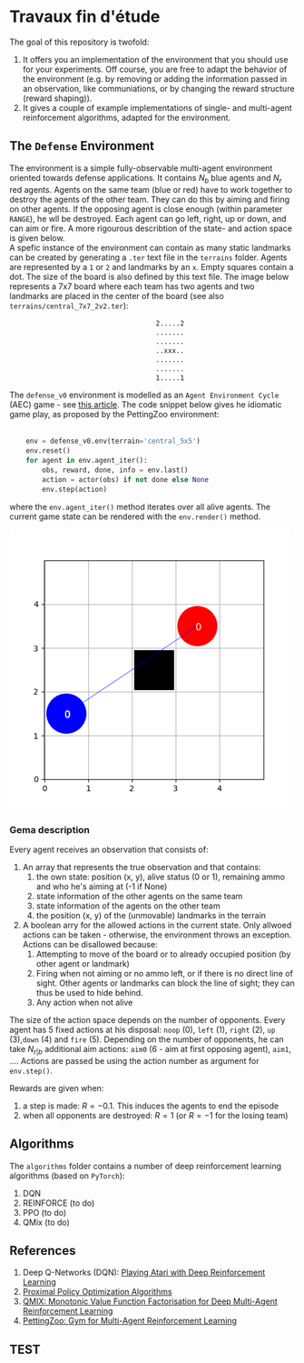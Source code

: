 # Travaux fin d'étude
The goal of this repository is twofold:
1. It offers you an implementation of the environment that you should use for your experiments. Off course, you are free to adapt the behavior of the environment (e.g. by removing or adding the information passed in an observation, like communiations, or by changing the reward structure (reward shaping)).
1. It gives a couple of example implementations of single- and multi-agent reinforcement algorithms, adapted for the environment.

## The `Defense` Environment
The environment is a simple fully-observable multi-agent environment oriented towards defense applications. It contains $N_b$ blue agents and $N_r$ red agents. Agents on the same team (blue or red) have to work together to destroy the agents of the other team. They can do this by aiming and firing on other agents. If the opposing agent is close enough (within parameter `RANGE`), he wll be destroyed. Each agent can go left, right, up or down, and can aim or fire. A more rigourous describtion of the state- and action space is given below.  
A spefic instance of the environment can contain as many static landmarks can be created by generating a `.ter` text file in the `terrains` folder. Agents are represented by a `1` or `2` and landmarks by an `x`. Empty squares contain a dot. The size of the board is also defined by this text file. The image below represents a 7x7 board where each team has two agents and two landmarks are placed in the center of the board (see also `terrains/central_7x7_2v2.ter`):
```
                                    2.....2
                                    .......
                                    .......
                                    ..xxx..
                                    .......
                                    .......
                                    1.....1
```
The `defense_v0` environment is modelled as an `Agent Environment Cycle` (AEC) game - see [this article](https://arxiv.org/abs/2009.14471). The code snippet below gives he idiomatic game play, as proposed by the PettingZoo environment:
```python

    env = defense_v0.env(terrain='central_5x5')
    env.reset()
    for agent in env.agent_iter():
        obs, reward, done, info = env.last()
        action = actor(obs) if not done else None
        env.step(action)

```
where the `env.agent_iter()` method iterates over all alive agents. The current game state can be rendered with the `env.render()` method.  

![redered board](img/board_example.png)


### Gema description
Every agent receives an observation that consists of:
1. An array that represents the true observation and that contains:
    1. the own state: position (x, y), alive status (0 or 1), remaining ammo and who he's aiming at (-1 if None)
    1. state information of the other agents on the same team
    1. state information of the agents on the other team
    1. the position (x, y) of the (unmovable) landmarks in the terrain
1. A boolean arry for the allowed actions in the current state. Only allwoed actions can be taken - otherwise, the environment throws an exception. Actions can be disallowed because:
    1. Attempting to move of the board or to already occupied position (by other agent or landmark)
    1. Firing when not aiming or no ammo left, or if there is no direct line of sight. Other agents or landmarks can block the line of sight; they can thus be used to hide behind.
    1. Any action when not alive

The size of the action space depends on the number of opponents. Every agent has 5 fixed actions at his disposal: `noop` (0), `left` (1), `right` (2), `up` (3),`down` (4) and  `fire` (5). Depending on the number of opponents, he can take $N_{r|b}$ additional aim actions: `aim0` (6 - aim at first opposing agent), `aim1`,  .... Actions are passed be using the action number as argument for `env.step()`.  

Rewards are given when:
1. a step is made: $R=-0.1$. This induces the agents to end the episode
1. when all opponents are destroyed: $R=1$ (or $R=-1$ for the losing team)

## Algorithms
The `algorithms` folder contains a number of deep reinforcement learning algorithms (based on `PyTorch`):
1. DQN
1. REINFORCE (to do)
1. PPO (to do)
1. QMix (to do)

## References
1. Deep Q-Networks (DQN): [Playing Atari with Deep Reinforcement Learning](https://arxiv.org/abs/1312.5602v1)
1. [Proximal Policy Optimization Algorithms](https://arxiv.org/abs/1707.06347)
1. [QMIX: Monotonic Value Function Factorisation for Deep Multi-Agent Reinforcement Learning](https://arxiv.org/abs/1803.11485)
1. [PettingZoo: Gym for Multi-Agent Reinforcement Learning](https://arxiv.org/abs/2009.14471)

## TEST